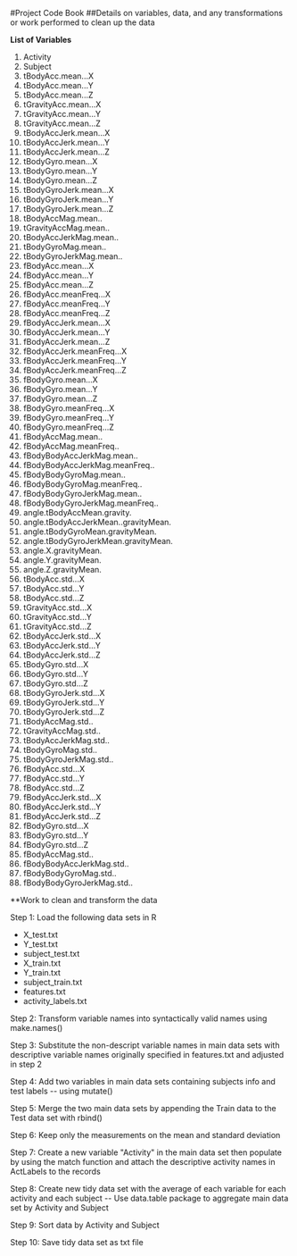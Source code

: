 #Project Code Book
##Details on variables, data, and any transformations or work performed to clean up the data


**List of Variables**

1.	Activity
2.	Subject
3.	tBodyAcc.mean...X
4.	tBodyAcc.mean...Y
5.	tBodyAcc.mean...Z
6.	tGravityAcc.mean...X
7.	tGravityAcc.mean...Y
8.	tGravityAcc.mean...Z
9.	tBodyAccJerk.mean...X
10.	tBodyAccJerk.mean...Y
11.	tBodyAccJerk.mean...Z
12.	tBodyGyro.mean...X
13.	tBodyGyro.mean...Y
14.	tBodyGyro.mean...Z
15.	tBodyGyroJerk.mean...X
16.	tBodyGyroJerk.mean...Y
17.	tBodyGyroJerk.mean...Z
18.	tBodyAccMag.mean..
19.	tGravityAccMag.mean..
20.	tBodyAccJerkMag.mean..
21.	tBodyGyroMag.mean..
22.	tBodyGyroJerkMag.mean..
23.	fBodyAcc.mean...X
24.	fBodyAcc.mean...Y
25.	fBodyAcc.mean...Z
26.	fBodyAcc.meanFreq...X
27.	fBodyAcc.meanFreq...Y
28.	fBodyAcc.meanFreq...Z
29.	fBodyAccJerk.mean...X
30.	fBodyAccJerk.mean...Y
31.	fBodyAccJerk.mean...Z
32.	fBodyAccJerk.meanFreq...X
33.	fBodyAccJerk.meanFreq...Y
34.	fBodyAccJerk.meanFreq...Z
35.	fBodyGyro.mean...X
36.	fBodyGyro.mean...Y
37.	fBodyGyro.mean...Z
38.	fBodyGyro.meanFreq...X
39.	fBodyGyro.meanFreq...Y
40.	fBodyGyro.meanFreq...Z
41.	fBodyAccMag.mean..
42.	fBodyAccMag.meanFreq..
43.	fBodyBodyAccJerkMag.mean..
44.	fBodyBodyAccJerkMag.meanFreq..
45.	fBodyBodyGyroMag.mean..
46.	fBodyBodyGyroMag.meanFreq..
47.	fBodyBodyGyroJerkMag.mean..
48.	fBodyBodyGyroJerkMag.meanFreq..
49.	angle.tBodyAccMean.gravity.
50.	angle.tBodyAccJerkMean..gravityMean.
51.	angle.tBodyGyroMean.gravityMean.
52.	angle.tBodyGyroJerkMean.gravityMean.
53.	angle.X.gravityMean.
54.	angle.Y.gravityMean.
55.	angle.Z.gravityMean.
56.	tBodyAcc.std...X
57.	tBodyAcc.std...Y
58.	tBodyAcc.std...Z
59.	tGravityAcc.std...X
60.	tGravityAcc.std...Y
61.	tGravityAcc.std...Z
62.	tBodyAccJerk.std...X
63.	tBodyAccJerk.std...Y
64.	tBodyAccJerk.std...Z
65.	tBodyGyro.std...X
66.	tBodyGyro.std...Y
67.	tBodyGyro.std...Z
68.	tBodyGyroJerk.std...X
69.	tBodyGyroJerk.std...Y
70.	tBodyGyroJerk.std...Z
71.	tBodyAccMag.std..
72.	tGravityAccMag.std..
73.	tBodyAccJerkMag.std..
74.	tBodyGyroMag.std..
75.	tBodyGyroJerkMag.std..
76.	fBodyAcc.std...X
77.	fBodyAcc.std...Y
78.	fBodyAcc.std...Z
79.	fBodyAccJerk.std...X
80.	fBodyAccJerk.std...Y
81.	fBodyAccJerk.std...Z
82.	fBodyGyro.std...X
83.	fBodyGyro.std...Y
84.	fBodyGyro.std...Z
85.	fBodyAccMag.std..
86.	fBodyBodyAccJerkMag.std..
87.	fBodyBodyGyroMag.std..
88.	fBodyBodyGyroJerkMag.std..


**Work to clean and transform the data

Step 1: Load the following data sets in R
  
  * X_test.txt
  * Y_test.txt
  * subject_test.txt
  * X_train.txt
  * Y_train.txt
  * subject_train.txt
  * features.txt
  * activity_labels.txt
  
Step 2: Transform variable names into syntactically valid names using make.names()

Step 3: Substitute the non-descript variable names in main data sets with descriptive variable names originally specified in features.txt and adjusted in step 2

Step 4: Add two variables in main data sets containing subjects info and test labels -- using mutate() 

Step 5: Merge the two main data sets by appending the Train data to the Test data set with rbind()

Step 6: Keep only the measurements on the mean and standard deviation

Step 7: Create a new variable "Activity" in the main data set then populate by using the match function and attach the descriptive activity names in ActLabels to the records

Step 8: Create new tidy data set with the average of each variable for each activity and each subject -- Use data.table package to aggregate main data set by Activity and Subject

Step 9: Sort data by Activity and Subject

Step 10: Save tidy data set as txt file







